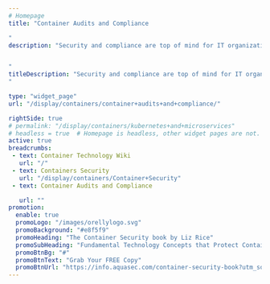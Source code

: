 ```yaml
---
# Homepage
title: "Container Audits and Compliance

"
description: "Security and compliance are top of mind for IT organizations. In a technology-first era rife with cyber threats, it is important for enterprises to have the ability to deploy applications on a platform that adheres to stringent security baselines. This page gathers resources about audits and compliance of containers and their relationship to security.


"
titleDescription: "Security and compliance are top of mind for IT organizations. In a technology-first era rife with cyber threats, it is important for enterprises to have the ability to deploy applications on a platform that adheres to stringent <a href='/display/containers/Container+Security'>security</a> baselines. This page gathers resources about audits and compliance of containers and their relationship to security.
" 

type: "widget_page"
url: "/display/containers/container+audits+and+compliance/" 

rightSide: true 
# permalink: "/display/containers/kubernetes+and+microservices"
# headless = true  # Homepage is headless, other widget pages are not.
active: true
breadcrumbs:
 - text: Container Technology Wiki
   url: "/"
 - text: Containers Security
   url: "/display/containers/Container+Security"
 - text: Container Audits and Compliance

   url: ""
promotion:
  enable: true
  promoLogo: "/images/orellylogo.svg"
  promoBackground: "#e8f5f9"
  promoHeading: "The Container Security book by Liz Rice"
  promoSubHeading: "Fundamental Technology Concepts that Protect Containerized Applications"
  promoBtnBg: "#"
  promoBtnText: "Grab Your FREE Copy"
  promoBtnUrl: "https://info.aquasec.com/container-security-book?utm_source=wiki"
---
```


